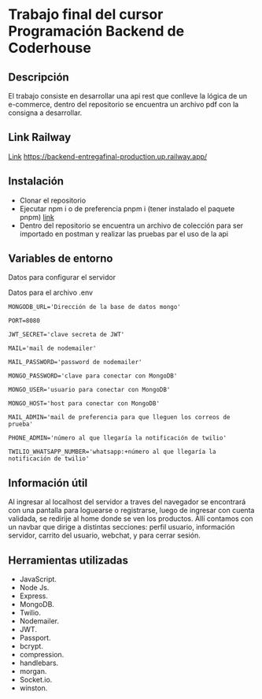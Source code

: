 # Trabajo final del cursor Programación Backend de Coderhouse

## Descripción

El trabajo consiste en desarrollar una api rest que conlleve la lógica de un e-commerce, dentro del repositorio se
encuentra un archivo pdf con la consigna a desarrollar.

## Link Railway
[Link](https://backend-entregafinal-production.up.railway.app) 
https://backend-entregafinal-production.up.railway.app/

## Instalación

- Clonar el repositorio
- Ejecutar npm i o de preferencia pnpm i (tener instalado el paquete pnpm) [link](https://pnpm.io/)
- Dentro del repositorio se encuentra un archivo de colección para ser importado en postman y realizar las pruebas par
  el uso de la api

## Variables de entorno

Datos para configurar el servidor

Datos para el archivo .env

    MONGODB_URL='Dirección de la base de datos mongo'

    PORT=8080

    JWT_SECRET='clave secreta de JWT'

    MAIL='mail de nodemailer'

    MAIL_PASSWORD='password de nodemailer'

    MONGO_PASSWORD='clave para conectar con MongoDB'

    MONGO_USER='usuario para conectar con MongoDB'

    MONGO_HOST='host para conectar con MongoDB'

    MAIL_ADMIN='mail de preferencia para que lleguen los correos de prueba'

    PHONE_ADMIN='número al que llegaría la notificación de twilio'

    TWILIO_WHATSAPP_NUMBER='whatsapp:+número al que llegaría la notificación de twilio'

## Información útil

Al ingresar al localhost del servidor a traves del navegador se encontrará con una pantalla para loguearse o registrarse, 
luego de ingresar con cuenta validada, se redirije al home donde se ven los productos.
Allí contamos con un navbar que dirige a distintas secciones: perfil usuario, información servidor, carrito del usuario, webchat, y para cerrar sesión.

## Herramientas utilizadas

- JavaScript.
- Node Js.
- Express.
- MongoDB.
- Twilio.
- Nodemailer.
- JWT.
- Passport.
- bcrypt.
- compression.
- handlebars.
- morgan.
- Socket.io.
- winston.
